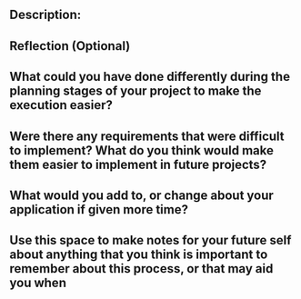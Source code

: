 

## Description:


## Reflection (Optional)
## What could you have done differently during the planning stages of your project to make the execution easier?

## Were there any requirements that were difficult to implement? What do you think would make them easier to implement in future projects?

## What would you add to, or change about your application if given more time?

## Use this space to make notes for your future self about anything that you think is important to remember about this process, or that may aid you when